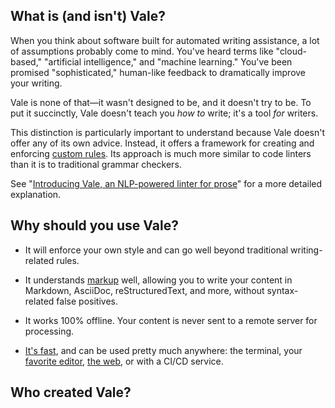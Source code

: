 ## What is (and isn't) Vale?

When you think about software built for automated writing assistance, a lot
of assumptions probably come to mind. You've heard terms like "cloud-based,"
"artificial intelligence," and "machine learning." You've been promised
"sophisticated," human-like feedback to dramatically improve your writing.

Vale is none of that&mdash;it wasn't designed to be, and it doesn't try to
be. To put it succinctly, Vale doesn't teach you _how to_ write; it's a tool
_for_ writers.

This distinction is particularly important to understand because Vale doesn't
offer any of its own advice. Instead, it offers a framework for creating and
enforcing [custom rules][1]. Its approach is much more similar to code linters than it is to traditional grammar checkers.

See "[Introducing Vale, an NLP-powered linter for prose][2]" for a more
detailed explanation.

## Why should you use Vale?

- It will enforce your own style and can go well beyond traditional
  writing-related rules.

- It understands [markup][4] well, allowing you to write your content in
  Markdown, AsciiDoc, reStructuredText, and more, without syntax-related false
  positives.

- It works 100% offline. Your content is never sent to a remote server for
  processing.

- [It's fast][6], and can be used pretty much anywhere: the terminal, your
  [favorite editor][7], [the web][8], or with a CI/CD service.

## Who created Vale?

[1]: /docs/topics/styles/
[2]: https://medium.com/valelint/introducing-vale-an-nlp-powered-linter-for-prose-63c4de31be00?sk=959eb8ae72d4704c4b27c881bebf508c
[3]: https://vale.sh#users
[4]: /docs/topics/scoping/
[5]: https://docs.gitlab.com/ee/development/documentation/testing.html#vale
[6]: https://github.com/errata-ai/vale#benchmarks
[7]: /docs/integrations/guide/
[8]: /docs/integrations/chrome/

